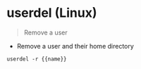 # userdel (Linux)

> Remove a user

- Remove a user and their home directory

`userdel -r {{name}}`
